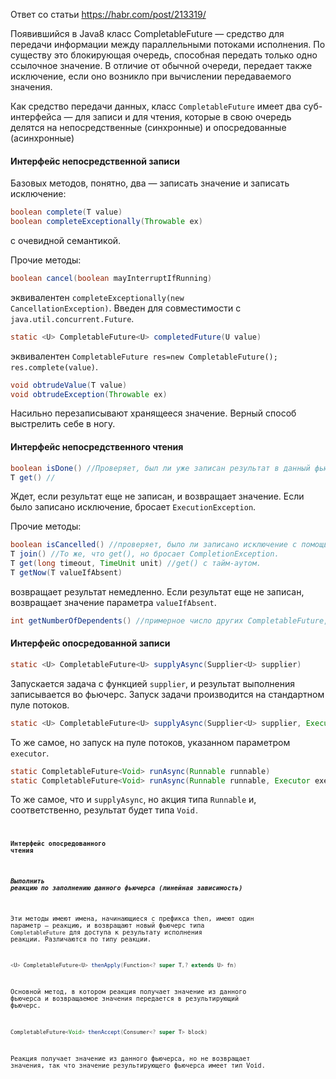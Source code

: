 Ответ со статьи https://habr.com/post/213319/

Появившийся в Java8 класс CompletableFuture — средство для передачи информации между параллельными потоками исполнения.
По существу это блокирующая очередь, способная передать только одно ссылочное значение.
В отличие от обычной очереди, передает также исключение, если оно возникло при вычислении передаваемого значения. 

Как средство передачи данных, класс <code>CompletableFuture</code> имеет два суб-интерфейса — для записи и для чтения, 
которые в свою очередь делятся на непосредственные (синхронные) и опосредованные (асинхронные)

#### Интерфейс непосредственной записи
Базовых методов, понятно, два — записать значение и записать исключение:
````java
boolean complete(T value)
boolean completeExceptionally(Throwable ex)
````
с очевидной семантикой.

Прочие методы: 
````java
boolean cancel(boolean mayInterruptIfRunning)
````
эквивалентен <code>completeExceptionally(new CancellationException)</code>. Введен для совместимости с <code>java.util.concurrent.Future</code>.
````java
static <U> CompletableFuture<U> completedFuture(U value)
````
эквивалентен <code>CompletableFuture res=new CompletableFuture(); res.complete(value)</code>.
````java
void obtrudeValue(T value)
void obtrudeException(Throwable ex)
````
Насильно перезаписывают хранящееся значение. Верный способ выстрелить себе в ногу.

#### Интерфейс непосредственного чтения
````java
boolean isDone() //Проверяет, был ли уже записан результат в данный фьючерс.
T get() //
````
Ждет, если результат еще не записан, и возвращает значение. Если было записано исключение, бросает <code>ExecutionException</code>.

Прочие методы:
````java
boolean isCancelled() //проверяет, было ли записано исключение с помощью метода cancel().
T join() //То же, что get(), но бросает CompletionException.
T get(long timeout, TimeUnit unit) //get() с тайм-аутом.
T getNow(T valueIfAbsent)
````
возвращает результат немедленно. Если результат еще не записан, возвращает значение параметра <code>valueIfAbsent</code>.
````java
int getNumberOfDependents() //примерное число других CompletableFuture, ждущих заполнения данного.
````

#### Интерфейс опосредованной записи
````java
static <U> CompletableFuture<U> supplyAsync(Supplier<U> supplier)
````
Запускается задача с функцией <code>supplier</code>, и результат выполнения записывается во фьючерс. Запуск задачи производится на стандартном пуле потоков.
````java
static <U> CompletableFuture<U> supplyAsync(Supplier<U> supplier, Executor executor)
````
То же самое, но запуск на пуле потоков, указанном параметром <code>executor</code>.
````java
static CompletableFuture<Void> runAsync(Runnable runnable)
static CompletableFuture<Void> runAsync(Runnable runnable, Executor executor)
````
То же самое, что и <code>supplyAsync</code>, но акция типа <code>Runnable</code> и, соответственно, результат будет типа <code>Void<code>.

#### Интерфейс опосредованного чтения

##### Выполнить реакцию по заполнению данного фьючерса (линейная зависимость)
Эти методы имеют имена, начинающиеся с префикса then, имеют один параметр — реакцию, и возвращают новый фьючерс типа <code>CompletableFuture</code> для доступа к
результату исполнения реакции. Различаются по типу реакции.
````java
<U> CompletableFuture<U> thenApply(Function<? super T,? extends U> fn)
````
Основной метод, в котором реакция получает значение из данного фьючерса и возвращаемое значения передается в результирующий фьючерс.
````java
CompletableFuture<Void> thenAccept(Consumer<? super T> block)
````
Реакция получает значение из данного фьючерса, но не возвращает значения, так что 
значение результирующего фьючерса имеет тип Void.
